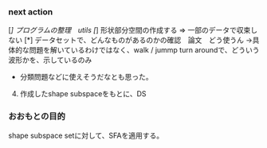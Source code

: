 ### next action
[*] プログラムの整理　utils
[*] 形状部分空間の作成する => 一部のデータで収束しない
[*] データセットで、どんなものがあるのかの確認　論文　どう使うん ->具体的な問題を解いているわけではなく、walk / jummp turn aroundで、どういう波形かを、示しているのみ
- 分類問題などに使えそうだなとも思った。

4. 作成したshape subspaceをもとに、DS


### おおもとの目的
shape subspace setに対して、SFAを適用する。


